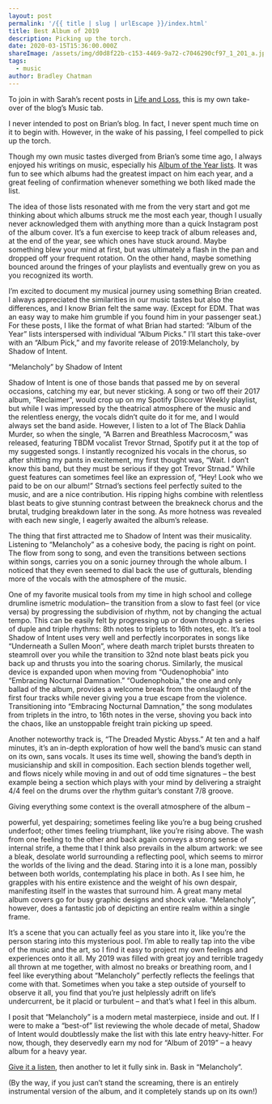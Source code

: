 ```yaml
---
layout: post
permalink: '/{{ title | slug | urlEscape }}/index.html'
title: Best Album of 2019
description: Picking up the torch.
date: 2020-03-15T15:36:00.000Z
shareImage: /assets/img/d0d8f22b-c153-4469-9a72-c7046290cf97_1_201_a.jpeg
tags:
  - music
author: Bradley Chatman
---
```

To join in with Sarah’s recent posts in [Life and Loss](https://www.chatlog.blog/life-and-loss/), this is my own take-over of the blog’s Music tab.



I never intended to post on Brian’s blog. In fact, I never spent much time on it to begin with. However, in the wake of his passing, I feel compelled to pick up the torch.



Though my own music tastes diverged from Brian’s some time ago, I always enjoyed his writings on music, especially his [Album of the Year lists](https://www.chatlog.blog/music/). It was fun to see which albums had the greatest impact on him each year, and a great feeling of confirmation whenever something we both liked made the list.



The idea of those lists resonated with me from the very start and got me thinking about which albums struck me the most each year, though I usually never acknowledged them with anything more than a quick Instagram post of the album cover. It’s a fun exercise to keep track of album releases and, at the end of the year, see which ones have stuck around. Maybe something blew your mind at first, but was ultimately a flash in the pan and dropped off your frequent rotation. On the other hand, maybe something bounced around the fringes of your playlists and eventually grew on you as you recognized its worth.



I’m excited to document my musical journey using something Brian created. I always appreciated the similarities in our music tastes but also the differences, and I know Brian felt the same way. (Except for EDM. That was an easy way to make him grumble if you found him in your passenger seat.) For these posts, I like the format of what Brian had started: “Album of the Year” lists interspersed with individual “Album Picks.” I’ll start this take-over with an “Album Pick,” and my favorite release of 2019:Melancholy, by Shadow of Intent.





“Melancholy” by Shadow of Intent





Shadow of Intent is one of those bands that passed me by on several occasions, catching my ear, but never sticking. A song or two off their 2017 album, “Reclaimer”, would crop up on my Spotify Discover Weekly playlist, but while I was impressed by the theatrical atmosphere of the music and the relentless energy, the vocals didn’t quite do it for me, and I would always set the band aside. However, I listen to a lot of The Black Dahlia Murder, so when the single, “A Barren and Breathless Macrocosm,” was released, featuring TBDM vocalist Trevor Strnad, Spotify put it at the top of my suggested songs. I instantly recognized his vocals in the chorus, so after shitting my pants in excitement, my first thought was, “Wait. I don’t know this band, but they must be serious if they got Trevor Strnad.” While guest features can sometimes feel like an expression of, “Hey! Look who we paid to be on our album!” Strnad’s sections feel perfectly suited to the music, and are a nice contribution. His ripping highs combine with relentless blast beats to give stunning contrast between the breakneck chorus and the brutal, trudging breakdown later in the song. As more hotness was revealed with each new single, I eagerly awaited the album’s release.





The thing that first attracted me to Shadow of Intent was their musicality. Listening to “Melancholy” as a cohesive body, the pacing is right on point. The flow from song to song, and even the transitions between sections within songs, carries you on a sonic journey through the whole album. I noticed that they even seemed to dial back the use of gutturals, blending more of the vocals with the atmosphere of the music.



One of my favorite musical tools from my time in high school and college drumline ismetric modulation– the transition from a slow to fast feel (or vice versa) by progressing the subdivision of rhythm, not by changing the actual tempo. This can be easily felt by progressing up or down through a series of duple and triple rhythms: 8th notes to triplets to 16th notes, etc. It’s a tool Shadow of Intent uses very well and perfectly incorporates in songs like “Underneath a Sullen Moon”, where death march triplet bursts threaten to steamroll over you while the transition to 32nd note blast beats pick you back up and thrusts you into the soaring chorus. Similarly, the musical device is expanded upon when moving from “Oudenophobia” into “Embracing Nocturnal Damnation.” “Oudenophobia,” the one and only ballad of the album, provides a welcome break from the onslaught of the first four tracks while never giving you a true escape from the violence. Transitioning into “Embracing Nocturnal Damnation,” the song modulates from triplets in the intro, to 16th notes in the verse, shoving you back into the chaos, like an unstoppable freight train picking up speed.



Another noteworthy track is, “The Dreaded Mystic Abyss.” At ten and a half minutes, it’s an in-depth exploration of how well the band’s music can stand on its own, sans vocals. It uses its time well, showing the band’s depth in musicianship and skill in composition. Each section blends together well, and flows nicely while moving in and out of odd time signatures – the best example being a section which plays with your mind by delivering a straight 4/4 feel on the drums over the rhythm guitar’s constant 7/8 groove.



Giving everything some context is the overall atmosphere of the album –

powerful, yet despairing; sometimes feeling like you’re a bug being crushed underfoot; other times feeling triumphant, like you’re rising above. The wash from one feeling to the other and back again conveys a strong sense of internal strife, a theme that I think also prevails in the album artwork: we see a bleak, desolate world surrounding a reflecting pool, which seems to mirror the worlds of the living and the dead. Staring into it is a lone man, possibly between both worlds, contemplating his place in both. As I see him, he grapples with his entire existence and the weight of his own despair, manifesting itself in the wastes that surround him. A great many metal album covers go for busy graphic designs and shock value. “Melancholy”, however, does a fantastic job of depicting an entire realm within a single frame.



It’s a scene that you can actually feel as you stare into it, like you’re the person staring into this mysterious pool. I’m able to really tap into the vibe of the music and the art, so I find it easy to project my own feelings and experiences onto it all. My 2019 was filled with great joy and terrible tragedy all thrown at me together, with almost no breaks or breathing room, and I feel like everything about “Melancholy” perfectly reflects the feelings that come with that. Sometimes when you take a step outside of yourself to observe it all, you find that you’re just helplessly adrift on life’s undercurrent, be it placid or turbulent – and that’s what I feel in this album.



I posit that “Melancholy” is a modern metal masterpiece, inside and out. If I were to make a “best-of” list reviewing the whole decade of metal, Shadow of Intent would doubtlessly make the list with this late entry heavy-hitter. For now, though, they deservedly earn my nod for “Album of 2019” – a heavy album for a heavy year.



[Give it a listen](https://open.spotify.com/album/5IgHVlikizQFBPieV1uk8v?si=YRGOZxnJQlGrhxSZ6o3YwA), then another to let it fully sink in. Bask in “Melancholy”.



(By the way, if you just can’t stand the screaming, there is an entirely instrumental version of the album, and it completely stands up on its own!)